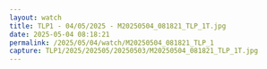 ```yaml
---
layout: watch
title: TLP1 - 04/05/2025 - M20250504_081821_TLP_1T.jpg
date: 2025-05-04 08:18:21
permalink: /2025/05/04/watch/M20250504_081821_TLP_1
capture: TLP1/2025/202505/20250503/M20250504_081821_TLP_1T.jpg
---
```

